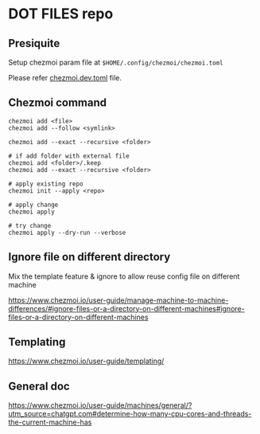 # DOT FILES repo

## Presiquite

Setup chezmoi param file at `$HOME/.config/chezmoi/chezmoi.toml`

Please refer [chezmoi.dev.toml](chezmoid.dev.toml) file.

## Chezmoi command

```shell
chezmoi add <file>
chezmoi add --follow <symlink>

chezmoi add --exact --recursive <folder>

# if add folder with external file
chezmoi add <folder>/.keep
chezmoi add --exact --recursive <folder>

# apply existing repo
chezmoi init --apply <repo>

# apply change
chezmoi apply

# try change
chezmoi apply --dry-run --verbose
```

## Ignore file on different directory
Mix the template feature & ignore to allow reuse config file on different machine

https://www.chezmoi.io/user-guide/manage-machine-to-machine-differences/#ignore-files-or-a-directory-on-different-machines#ignore-files-or-a-directory-on-different-machines

## Templating

https://www.chezmoi.io/user-guide/templating/

## General doc

https://www.chezmoi.io/user-guide/machines/general/?utm_source=chatgpt.com#determine-how-many-cpu-cores-and-threads-the-current-machine-has